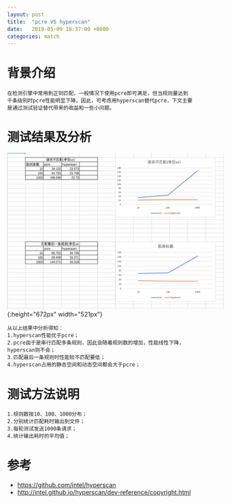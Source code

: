 ```yaml
---
layout: post
title:  "pcre VS hyperscan"
date:   2019-05-09 18:37:00 +0800
categories: match
---
```


# 背景介绍
	在检测引擎中常用到正则匹配，一般情况下使用pcre即可满足，但当规则量达到
	千条级别时pcre性能明显下降，因此，可考虑用hyperscan替代pcre，下文主要
	是通过测试验证替代带来的收益和一些小问题。

# 测试结果及分析
![pcreVShs](/assets/pcre_vs_hyperscan.png){:height="672px" width="521px"}

    从以上结果中分析得知：
    1.hyperscan性能优于pcre；
    2.pcre由于是串行匹配多条规则，因此会随着规则数的增加，性能线性下降，
    hyperscan则不会；
    3.匹配最后一条规则时性能较不匹配要低；
    4.hyperscan占用的静态空间和动态空间都会大于pcre；

# 测试方法说明
    1.规则数按10、100、1000分布；
    2.分别统计匹配耗时输出到文件；
    3.每轮测试发送1000条请求；
    4.统计输出耗时的平均值；

# 参考
* https://github.com/intel/hyperscan
* http://intel.github.io/hyperscan/dev-reference/copyright.html




